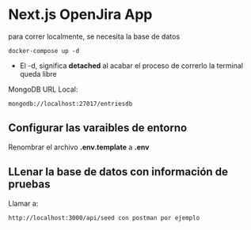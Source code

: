 # Next.js OpenJira App
para correr localmente, se necesita la base de datos
```
docker-compose up -d
```

* El -d, significa __detached__ al acabar el proceso de correrlo la terminal queda libre

MongoDB URL Local:
```
mongodb://localhost:27017/entriesdb
```

## Configurar las varaibles de entorno
Renombrar el archivo __.env.template__  a __.env__

## LLenar la base de datos con información de pruebas

Llamar a:
```
http://localhost:3000/api/seed con postman por ejemplo
```